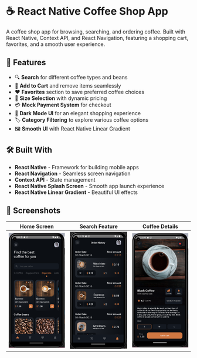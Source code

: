 # ☕ React Native Coffee Shop App

A coffee shop app for browsing, searching, and ordering coffee. Built with React Native, Context API, and React Navigation, featuring a shopping cart, favorites, and a smooth user experience.

## 🚀 Features

- 🔍 **Search** for different coffee types and beans  
- 🛒 **Add to Cart** and remove items seamlessly  
- ❤️ **Favorites** section to save preferred coffee choices  
- 📏 **Size Selection** with dynamic pricing  
- 💳 **Mock Payment System** for checkout  
- 🌙 **Dark Mode UI** for an elegant shopping experience  
- 🏷 **Category Filtering** to explore various coffee options  
- 🖼 **Smooth UI** with React Native Linear Gradient  

## 🛠 Built With

- **React Native** - Framework for building mobile apps  
- **React Navigation** - Seamless screen navigation  
- **Context API** - State management  
- **React Native Splash Screen** - Smooth app launch experience  
- **React Native Linear Gradient** - Beautiful UI effects  

## 📸 Screenshots

| Home Screen | Search Feature | Coffee Details |  
|------------|--------------|----------------|  
| ![Home](home.png) | ![Search](orders.png) | ![Details](coffeeDetails.png) |

